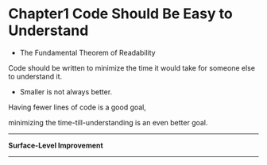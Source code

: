 # Chapter1 Code Should Be Easy to Understand

- The Fundamental Theorem of Readability

Code should be written to minimize the time it would take for someone else to understand it.

- Smaller is not always better.

Having fewer lines of code is a good goal,

minimizing the time-till-understanding is an even better goal.

---

**Surface-Level Improvement**

---

